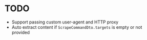 # TODO

- Support passing custom user-agent and HTTP proxy
- Auto extract content if `ScrapeCommandDto.targets` is empty or not provided
